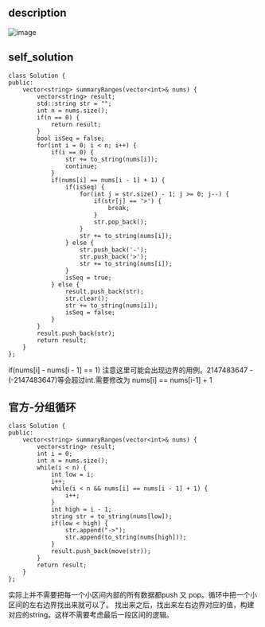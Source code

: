 ## description
![image](https://github.com/ethan686/leetcode/assets/73508499/cfbd269c-63b6-4f95-94f5-61f0f0567d57)
## self_solution
```
class Solution {
public:
    vector<string> summaryRanges(vector<int>& nums) {
        vector<string> result;
        std::string str = "";
        int n = nums.size();
        if(n == 0) {
            return result;
        }
        bool isSeq = false;
        for(int i = 0; i < n; i++) {
            if(i == 0) {
                str += to_string(nums[i]);
                continue;
            }
            if(nums[i] == nums[i - 1] + 1) {
                if(isSeq) {
                    for(int j = str.size() - 1; j >= 0; j--) {
                        if(str[j] == '>') {
                            break;
                        }
                        str.pop_back();
                    }
                    str += to_string(nums[i]);
                } else {
                    str.push_back('-');
                    str.push_back('>');
                    str += to_string(nums[i]);
                }
                isSeq = true;
            } else {
                result.push_back(str);
                str.clear();
                str += to_string(nums[i]);
                isSeq = false;
            }
        }
        result.push_back(str);
        return result;
    }
};
```
if(nums[i] - nums[i - 1] == 1) 
注意这里可能会出现边界的用例。2147483647 - (-2147483647)等会超过int.需要修改为 nums[i] == nums[i-1] + 1

## 官方-分组循环
```
class Solution {
public:
    vector<string> summaryRanges(vector<int>& nums) {
        vector<string> result;
        int i = 0;
        int n = nums.size();
        while(i < n) {
            int low = i;
            i++;
            while(i < n && nums[i] == nums[i - 1] + 1) {
                i++;
            }
            int high = i - 1;
            string str = to_string(nums[low]);
            if(low < high) {
                str.append("->");
                str.append(to_string(nums[high]));
            }
            result.push_back(move(str));
        }
        return result;
    }
};
```
实际上并不需要把每一个小区间内部的所有数据都push 又 pop。循环中把一个小区间的左右边界找出来就可以了。
找出来之后，找出来左右边界对应的值，构建对应的string。这样不需要考虑最后一段区间的逻辑。

